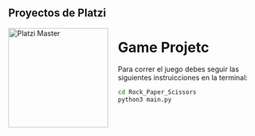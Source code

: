 ## Proyectos de Platzi

<img src="https://static.platzi.com/static/images/footer/logo.png" alt="Platzi Master" width="200px" align="left" style="display: block; margin-right: 20px;">

# Game Projetc

Para correr el juego debes seguir las siguientes instruicciones en la terminal:

```bash
cd Rock_Paper_Scissors
python3 main.py
```